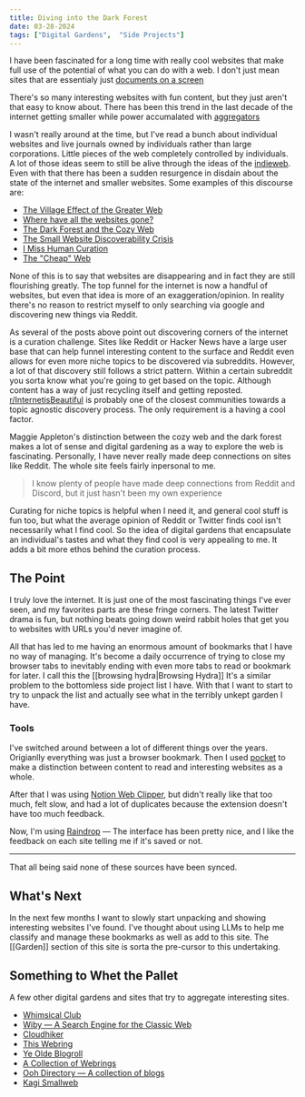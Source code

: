```yaml
---
title: Diving into the Dark Forest
date: 03-28-2024
tags: ["Digital Gardens",  "Side Projects"]
---
```


I have been fascinated for a long time with really cool websites that make full
use of the potential of what you can do with a web. I don't just mean sites that
are essentialy just [documents on a screen](https://maggieappleton.com/metaphors-web)

There's so many interesting websites with fun content, but they just aren't that
easy to know about. There has been this trend in the last decade of the internet
getting smaller while power accumalated with [aggregators](https://stratechery.com/2015/aggregation-theory/)

I wasn't really around at the time, but I've read a bunch about individual
websites and live journals owned by individuals rather than large corporations.
Little pieces of the web completely controlled by individuals. A lot of those
ideas seem to still be alive through the ideas of the [indieweb](https://indieweb.org/).
Even with that there has been a sudden resurgence in disdain about the state of
the internet and smaller websites. Some examples of this discourse are:

- [The Village Effect of the Greater Web](https://www.fromjason.xyz/p/notebook/the-village-effect-of-the-greater-web/) 
- [Where have all the websites gone?](https://www.fromjason.xyz/p/notebook/where-have-all-the-websites-gone/)
- [The Dark Forest and the Cozy Web](https://maggieappleton.com/cozy-web)
- [The Small Website Discoverability Crisis](https://www.marginalia.nu/log/19-website-discoverability-crisis/)
- [I Miss Human Curation](https://blog.cassidoo.co/post/human-curation/)
- [The "Cheap" Web](https://potato.cheap/)

None of this is to say that websites are disappearing and in fact they are still
flourishing greatly. The top funnel for the internet is now a handful of
websites, but even that idea is more of an exaggeration/opinion. In reality
there's no reason to restrict myself to only searching via google and
discovering new things via Reddit. 

As several of the posts above point out discovering corners of the internet is a
curation challenge. Sites like Reddit or Hacker News have a large user base that
can help funnel interesting content to the surface and Reddit even allows for
even more niche topics to be discovered via subreddits. However, a lot of that
discovery still follows a strict pattern. Within a certain subreddit you sorta
know what you're going to get based on the topic. Although content has a way of
just recycling itself and getting reposted. [r/InternetisBeautiful](https://www.reddit.com/r/InternetIsBeautiful/) is
probably one of the closest communities towards a topic agnostic discovery
process. The only requirement is a having a cool factor. 

Maggie Appleton's distinction between the cozy web and the dark forest makes a
lot of sense and digital gardening as a way to explore the web is fascinating.
Personally, I have never really made deep connections on sites like Reddit. The
whole site feels fairly inpersonal to me.

> I know plenty of people have made deep connections from Reddit and Discord,
> but it just hasn't been my own experience

Curating for niche topics is helpful when I need it, and general cool stuff is fun too,
but what the average opinion of Reddit or Twitter finds cool isn't necessarily
what I find cool. So the idea of digital gardens that encapsulate an
individual's tastes and what they find cool is very appealing to me. It adds a
bit more ethos behind the curation process. 

## The Point

I truly love the internet. It is just one of the most fascinating things I've
ever seen, and my favorites parts are these fringe corners. The latest Twitter
drama is fun, but nothing beats going down weird rabbit holes that get you to
websites with URLs you'd never imagine of. 

All that has led to me having an enormous amount of bookmarks that I have no way
of managing. It's become a daily occurrence of trying to close my browser tabs
to inevitably ending with even more tabs to read or bookmark for later. I call
this the [[browsing hydra|Browsing Hydra]] It's a similar problem to the bottomless side
project list I have. With that I want to start to try to unpack the list and
actually see what in the terribly unkept garden I have. 

### Tools

I've switched around between a lot of different things over the years.
Origianlly everything was just a browser bookmark. Then I used [pocket](https://getpocket.com/) to
make a distinction between content to read and interesting websites as a whole. 

After that I was using [Notion Web Clipper](https://www.notion.so/web-clipper),
but didn't really like that too much, felt slow, and had a lot of duplicates
because the extension doesn't have too much feedback. 

Now, I'm using [Raindrop](https://raindrop.io/) — The interface has been pretty
nice, and I like the feedback on each site telling me if it's saved or not. 

---

That all being said none of these sources have been synced.

## What's Next

In the next few months I want to slowly start unpacking and showing interesting
websites I've found. I've thought about using LLMs to help me classify and
manage these bookmarks as well as add to this site. The [[Garden]]
section of this site is sorta the pre-cursor to this undertaking. 

## Something to Whet the Pallet

A few other digital gardens and sites that try to aggregate interesting sites. 

- [Whimsical Club](https://whimsical.club/)
- [Wiby — A Search Engine for the Classic Web](https://wiby.me/)
- [Cloudhiker](https://cloudhiker.net/explore)
- [This Webring](https://webring.xxiivv.com/)
- [Ye Olde Blogroll](https://blogroll.org/)
- [A Collection of Webrings](https://goblin-heart.net/sadgrl/cyberspace/webrings)
- [Ooh Directory — A collection of blogs](https://ooh.directory/)
- [Kagi Smallweb](https://kagi.com/smallweb/)

